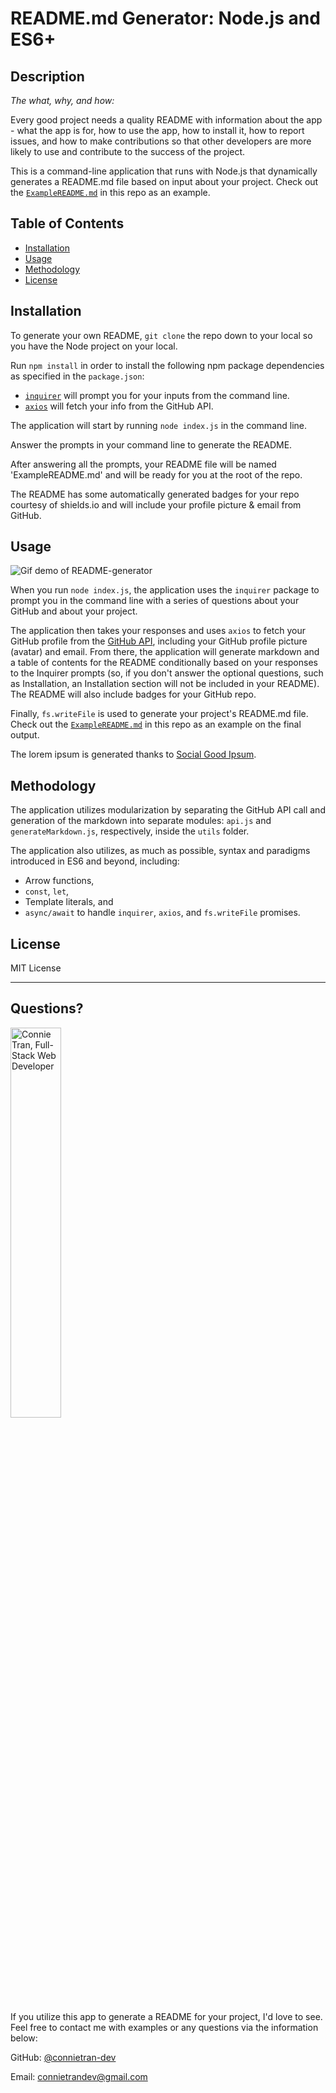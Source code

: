# README.md Generator: Node.js and ES6+

## Description 
  
*The what, why, and how:* 
  
Every good project needs a quality README with information about the app - what the app is for, how to use the app, how to install it, how to report issues, and how to make contributions so that other developers are more likely to use and contribute to the success of the project. 

This is a command-line application that runs with Node.js that dynamically generates a README.md file based on input about your project. Check out the [`ExampleREADME.md`](https://github.com/connietran-dev/readme-generator/blob/master/ExampleREADME.md) in this repo as an example. 


## Table of Contents
* [Installation](#installation)
* [Usage](#usage)
* [Methodology](#methodology)
* [License](#license)
  

## Installation

To generate your own README, `git clone` the repo down to your local so you have the Node project on your local.

Run `npm install` in order to install the following npm package dependencies as specified in the `package.json`:

  * [`inquirer`](https://www.npmjs.com/package/inquirer) will prompt you for your inputs from the command line.
  * [`axios`](https://www.npmjs.com/package/axios) will fetch your info from the GitHub API.

The application will start by running `node index.js` in the command line.

Answer the prompts in your command line to generate the README.

After answering all the prompts, your README file will be named 'ExampleREADME.md' and will be ready for you at the root of the repo.

The README has some automatically generated badges for your repo courtesy of shields.io and will include your profile picture & email from GitHub.


## Usage 

![Gif demo of README-generator](readme-demo.gif)

When you run `node index.js`, the application uses the `inquirer` package to prompt you in the command line with a series of questions about your GitHub and about your project.

The application then takes your responses and uses `axios` to fetch your GitHub profile from the [GitHub API](https://developer.github.com/v3/), including your GitHub profile picture (avatar) and email.
From there, the application will generate markdown and a table of contents for the README conditionally based on your responses to the Inquirer prompts (so, if you don't answer the optional questions, such as Installation, an Installation section will not be included in your README). The README will also include badges for your GitHub repo.

Finally, `fs.writeFile` is used to generate your project's README.md file. Check out the [`ExampleREADME.md`](https://github.com/connietran-dev/readme-generator/blob/master/ExampleREADME.md) in this repo as an example on the final output. 

The lorem ipsum is generated thanks to [Social Good Ipsum](http://socialgoodipsum.com/#/).


## Methodology

The application utilizes modularization by separating the GitHub API call and generation of the markdown into separate modules: `api.js` and `generateMarkdown.js`, respectively, inside the `utils` folder.

The application also utilizes, as much as possible, syntax and paradigms introduced in ES6 and beyond, including:

- Arrow functions, 
- `const`, `let`, 
- Template literals, and
- `async/await` to handle `inquirer`, `axios`, and `fs.writeFile` promises.


## License

MIT License

---

## Questions?

<img src="https://avatars3.githubusercontent.com/u/61371242?v=4" alt="Connie Tran, Full-Stack Web Developer" width="40%" />


If you utilize this app to generate a README for your project, I'd love to see. Feel free to contact me with examples or any questions via the information below:

GitHub: [@connietran-dev](https://api.github.com/users/connietran-dev)

Email: connietrandev@gmail.com